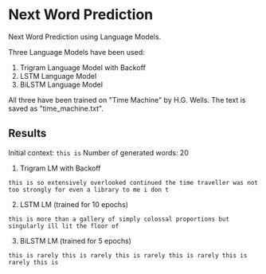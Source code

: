 # Next Word Prediction
Next Word Prediction using Language Models.

Three Language Models have been used:
1. Trigram Language Model with Backoff
2. LSTM Language Model
3. BiLSTM Language Model

All three have been trained on "Time Machine" by H.G. Wells. The text is saved as "time_machine.txt".

## Results
Initial context: `this is`
Number of generated words: 20

1. Trigram LM with Backoff
```
this is so extensively overlooked continued the time traveller was not too strongly for even a library to me i don t
```

2. LSTM LM (trained for 10 epochs)
```
this is more than a gallery of simply colossal proportions but singularly ill lit the floor of
```

3. BiLSTM LM (trained for 5 epochs)
```
this is rarely this is rarely this is rarely this is rarely this is rarely this is
```